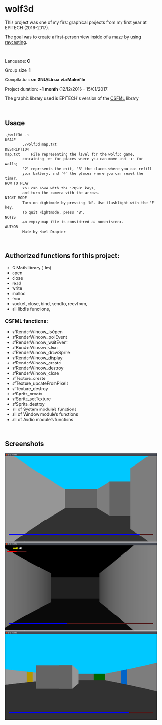 # wolf3d
This project was one of my first graphical projects from my first year at EPITECH (2016-2017).

The goal was to create a first-person view inside of a maze by using [raycasting](https://en.wikipedia.org/wiki/Ray_casting).

<br>

Language: **C**

Group size: **1**

Compilation: **on GNU/Linux via Makefile**

Project duration: **~1 month** (12/12/2016 - 15/01/2017)

The graphic library used is EPITECH's version of the [CSFML](https://github.com/SFML/CSFML) library

<br>

## Usage
```
./wolf3d -h
USAGE
		./wolf3d map.txt
DESCRIPTION
map.txt		File representing the level for the wolf3d game,
		containing '0' for places where you can move and '1' for walls;
		'2' represents the exit, '3' the places where you can refill
		your battery, and '4' the places where you can reset the timer.
HOW TO PLAY
		You can move with the 'ZQSD' keys,
		and turn the camera with the arrows.
NIGHT MODE
		Turn on Nightmode by pressing 'N'. Use flashlight with the 'F' key.
		To quit Nightmode, press 'B'.
NOTES
		An empty map file is considered as nonexistent.
AUTHOR
		Made by Mael Drapier
```
<br>

## Authorized functions for this project:
* C Math library (-lm)
* open
* close
* read
* write
* malloc
* free
* socket, close, bind, sendto, recvfrom,
* all libdl’s functions,
### CSFML functions:
* sfRenderWindow_isOpen
* sfRenderWindow_pollEvent
* sfRenderWindow_waitEvent
* sfRenderWindow_clear
* sfRenderWindow_drawSprite
* sfRenderWindow_display
* sfRenderWindow_create
* sfRenderWindow_destroy
* sfRenderWindow_close
* sfTexture_create
* sfTexture_updateFromPixels
* sfTexture_destroy
* sfSprite_create
* sfSprite_setTexture
* sfSprite_destroy
* all of System module’s functions
* all of Window module’s functions
* all of Audio module’s functions

<br>

## Screenshots
![screenshot 1](screenshots/screenshot1.png)
![screenshot 3](screenshots/screenshot3.png)
![screenshot 4](screenshots/screenshot4.png)
